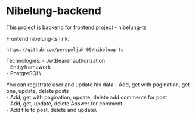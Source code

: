 # Nibelung-backend

This project is backend for frontend project - nibelung-ts

Frontend nibelung-ts link:

    https://github.com/perepeljuk-09/nibelung-ts

Technologies: 
    - JwtBearer authorization\
    - Entityframework\
    - PostgreSQL\

You can registrate user and update his data
    - Add, get with pagination, get one, update, delete posts\
    - Add, get with pagination, update, delete add comments for post\
    - Add, get, update, delete Answer for comment\
    - Add file to post, delete and update\
